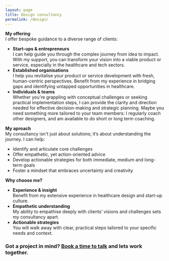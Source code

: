 ```yaml
---
layout: page
title: Design consultancy
permalink: /design/
---
```


**My offering**  
I offer bespoke guidance to a diverse range of clients:

- **Start-ups & entrepreneurs**  
  I can help guide you through the complex journey from idea to impact. With my support, you can transform your vision into a viable product or service, especially in the healthcare and tech sectors.
- **Established organisations**  
I help you revitalise your product or service development with fresh, human-centric perspectives. Benefit from my experience in bridging gaps and identifying untapped opportunities in healthcare.
- **Individuals & teams**  
Whether you're grappling with conceptual challenges or seeking practical implementation steps, I can provide the clarity and direction needed for effective decision-making and strategic planning. Maybe you need something more tailored to your team members: I regularly coach other designers, and am available to do short or long term coaching.

**My aproach**  
My consultancy isn't just about solutions; it’s about understanding the journey. I can help:
- Identify and articulate core challenges
- Offer empathetic, yet action-oriented advice
- Develop actionable strategies for both immediate, medium and long-term goals
- Foster a mindset that embraces uncertainty and creativity

**Why choose me?**  
- **Experience & insight**  
Benefit from my extensive experience in healthcare design and start-up culture.
- **Empathetic understanding**  
My ability to empathise deeply with clients’ visions and challenges sets my consultancy apart.
- **Actionable strategies**  
You will walk away with clear, practical steps tailored to your specific needs and context.

### Got a project in mind? [Book a time to talk](https://calendar.app.google/rSFAoN4piCc7xU4R8) and lets work together.



